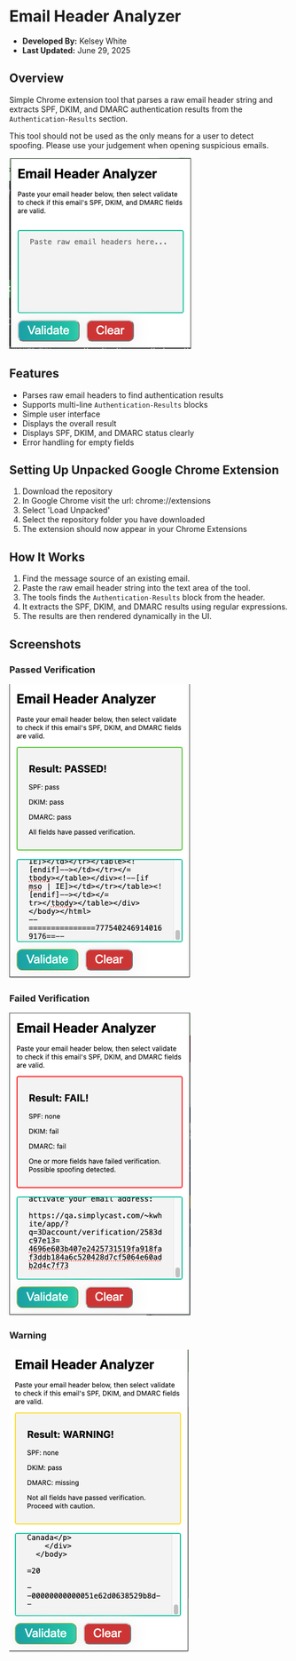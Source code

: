 # Email Header Analyzer
- **Developed By:** Kelsey White
- **Last Updated:** June 29, 2025

## Overview
Simple Chrome extension tool that parses a raw email header string and extracts SPF, DKIM, and DMARC authentication results from the `Authentication-Results` section.

This tool should not be used as the only means for a user to detect spoofing. Please use your judgement when opening suspicious emails.

![Default](img/default.png)

## Features
- Parses raw email headers to find authentication results
- Supports multi-line `Authentication-Results` blocks
- Simple user interface
- Displays the overall result
- Displays SPF, DKIM, and DMARC status clearly
- Error handling for empty fields

## Setting Up Unpacked Google Chrome Extension
1. Download the repository
2. In Google Chrome visit the url: chrome://extensions
3. Select 'Load Unpacked'
4. Select the repository folder you have downloaded
5. The extension should now appear in your Chrome Extensions

## How It Works
1. Find the message source of an existing email.
2. Paste the raw email header string into the text area of the tool.
3. The tools finds the `Authentication-Results` block from the header.
4. It extracts the SPF, DKIM, and DMARC results using regular expressions.
5. The results are then rendered dynamically in the UI.

## Screenshots
### Passed Verification
![Pass](img/pass.png)

### Failed Verification
![Fail](img/fail.png)

### Warning
![Warning](img/warning.png)